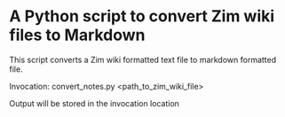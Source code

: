 # A Python script to convert Zim wiki files to Markdown 

This script converts a Zim wiki formatted text file to
markdown formatted file.

Invocation:
convert_notes.py &lt;path\_to\_zim\_wiki\_file&gt;

Output will be stored in the invocation location
